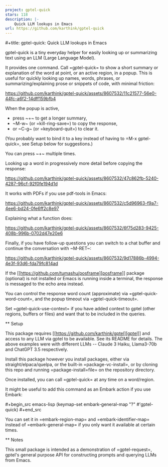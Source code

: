 ```yaml
---
project: gptel-quick
stars: 118
description: |-
    Quick LLM lookups in Emacs
url: https://github.com/karthink/gptel-quick
---
```


#+title: gptel-quick: Quick LLM lookups in Emacs

gptel-quick is a tiny everyday helper for easily looking up or summarizing text using an LLM (Large Language Model).

It provides one command.  Call =gptel-quick= to show a short summary or explanation of the word at point, or an active region, in a popup.  This is useful for quickly looking up names, words, phrases, or summarizing/explaining prose or snippets of code, with minimal friction:

https://github.com/karthink/gptel-quick/assets/8607532/11c21577-56e0-44fc-a6f2-14dff159bfb4

When the popup is active,
- press ~+~ to get a longer summary,
- ~M-w~ (or =kill-ring-save=) to copy the response,
- or ~C-g~ (or =keyboard-quit=) to clear it.

(You probably want to bind it to a key instead of having to =M-x gptel-quick=, see Setup below for suggestions.)

You can press ~+~ multiple times.

Looking up a word in progressively more detail before copying the response:

https://github.com/karthink/gptel-quick/assets/8607532/47c862fb-5240-4287-96cf-92f0fe194d1d

It works with PDFs if you use pdf-tools in Emacs:

https://github.com/karthink/gptel-quick/assets/8607532/c5d96963-f9a7-4ee6-bd24-0fe6ff2c8e97

Explaining what a function does:

https://github.com/karthink/gptel-quick/assets/8607532/6f75d283-9425-408b-996b-0702d47e20e6

Finally, if you have follow-up questions you can switch to a chat buffer and continue the conversation with ~M-RET~:

https://github.com/karthink/gptel-quick/assets/8607532/9d17886b-4994-4e3f-93d6-fda79fc814ad

If the [[https://github.com/tumashu/posframe][posframe]] package (optional) is not installed or Emacs is running inside a terminal, the response is messaged to the echo area instead.

You can control the response word count (approximate) via =gptel-quick-word-count=, and the popup timeout via =gptel-quick-timeout=.

Set =gptel-quick-use-context= if you have added context to gptel (other regions, buffers or files) and want that to be included in the queries.

** Setup

This package requires [[https://github.com/karthink/gptel][gptel]] and access to any LLM via gptel to be available.  See its README for details.  The above examples were with different LLMs -- Claude 3 Haiku, Llama3-70b and ChatGPT 3.5 respectively.

Install this package however you install packages, either via straight/elpaca/quelpa, or the built-in =package-vc-install=, or by cloning this repo and running =package-install=file= on the repository directory.

Once installed, you can call =gptel-quick= at any time on a word/region.

It might be useful to add this command as an Embark action if you use Embark:

#+begin_src emacs-lisp
(keymap-set embark-general-map "?" #'gptel-quick)
#+end_src

You can set it in =embark-region-map= and =embark-identifier-map= instead of =embark-general-map= if you only want it available at certain times.

** Notes

This small package is intended as a demonstration of =gptel-request=, gptel's general purpose API for constructing prompts and querying LLMs from Emacs.

